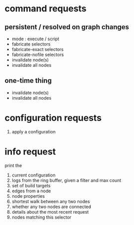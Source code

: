 # command requests

## persistent / resolved on graph changes

* mode : execute / script
* fabricate selectors
* fabricate-exact selectors
* fabricate-nofile selectors
* invalidate node(s)
* invalidate all nodes

## one-time thing

* invalidate node(s)
* invalidate all nodes

# configuration requests

1. apply a configuration

# info request

print the

1. current configuration
2. logs from the ring buffer, given a filter and max count
3. set of build targets
4. edges from a node
5. node properties
6. shortest walk between any two nodes
7. whether any two nodes are connected
8. details about the most recent request
9. nodes matching this selector
